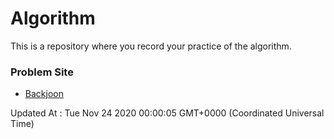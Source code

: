 # Algorithm

This is a repository where you record your practice of the algorithm.

### Problem Site

- [Backjoon](https://www.acmicpc.net/)

Updated At : Tue Nov 24 2020 00:00:05 GMT+0000 (Coordinated Universal Time)
